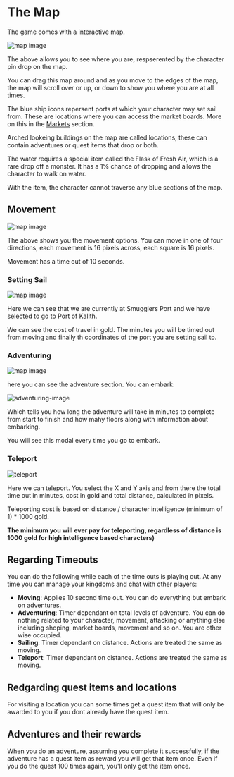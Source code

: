# The Map

The game comes with a interactive map.

![map image](/storage/info/map/images/map.png)

The above allows you to see where you are, respserented by the character pin drop on the map.

You can drag this map around and as you move to the edges of the map, the map will scroll over or up, or down to show you where you are at all times.

The blue ship icons repersent ports at which your character may set sail from. These are locations where you can access the market boards. More on this in the [Markets]() section.

Arched lookeing buildings on the map are called locations, these can contain adventures or quest items that drop or both.

The water requires a special item called the Flask of Fresh Air, which is a rare drop off a monster. It has a 1% chance of dropping and allows the character to walk on water.

With the item, the character cannot traverse any blue sections of the map.

## Movement

![map image](/storage/info/map/images/movement.png)

The above shows you the movement options. You can move in one of four directions, each movement is 16 pixels across, each square is 16 pixels.

Movement has a time out of 10 seconds.

### Setting Sail

![map image](/storage/info/map/images/set-sail.png)

Here we can see that we are currently at Smugglers Port and we have selected to go to Port of Kalith.

We can see the cost of travel in gold. The minutes you will be timed out from moving and finally th coordinates of the port you are setting sail to.

### Adventuring

![map image](/storage/info/map/images/adventuring.png)

here you can see the adventure section. You can embark:

![adventuring-image](/storage/info/map/images/adventuring-modal.png)

Which tells you how long the adventure will take in minutes to complete from start to finish and how mahy floors along with information about embarking.

You will see this modal every time you go to embark.

### Teleport

![teleport](/storage/info/map/images/teleport.png)

Here we can teleport. You select the X and Y axis and from there the total time out in minutes, cost in gold and total distance, calculated in pixels.

Teleporting cost is based on distance / character intelligence (minimum of 1) * 1000 gold.

**The minimum you will ever pay for teleporting, regardless of distance is 1000 gold for high intelligence based characters)**

## Regarding Timeouts

You can do the following while each of the time outs is playing out. At any time you can manage your kingdoms and chat with other players:

- **Moving**: Applies 10 second time out. You can do everything but embark on adventures.
- **Adventuring**: Timer dependant on total levels of adventure. You can do nothing related to your character, movement, attacking or anything else including shoping, market boards, movement and so on. You are other wise occupied.
- **Sailing**: Timer dependant on distance. Actions are treated the same as moving.
- **Teleport**: Timer dependant on distance. Actions are treated the same as moving.

## Redgarding quest items and locations

For visiting a location you can some times get a quest item that will only be awarded to you if you dont already have the quest item.

## Adventures and their rewards

When you do an adventure, assuming you complete it successfully, if the adventure has a quest item as reward you will get that item once. Even if you do the quest 100 times again, you'll only get the item once.





